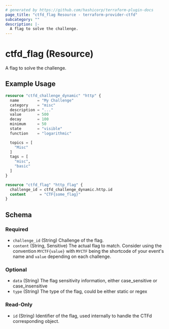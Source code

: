 ```yaml
---
# generated by https://github.com/hashicorp/terraform-plugin-docs
page_title: "ctfd_flag Resource - terraform-provider-ctfd"
subcategory: ""
description: |-
  A flag to solve the challenge.
---
```


# ctfd_flag (Resource)

A flag to solve the challenge.

## Example Usage

```terraform
resource "ctfd_challenge_dynamic" "http" {
  name        = "My Challenge"
  category    = "misc"
  description = "..."
  value       = 500
  decay       = 100
  minimum     = 50
  state       = "visible"
  function    = "logarithmic"

  topics = [
    "Misc"
  ]
  tags = [
    "misc",
    "basic"
  ]
}

resource "ctfd_flag" "http_flag" {
  challenge_id = ctfd_challenge_dynamic.http.id
  content      = "CTF{some_flag}"
}
```

<!-- schema generated by tfplugindocs -->
## Schema

### Required

- `challenge_id` (String) Challenge of the flag.
- `content` (String, Sensitive) The actual flag to match. Consider using the convention `MYCTF{value}` with `MYCTF` being the shortcode of your event's name and `value` depending on each challenge.

### Optional

- `data` (String) The flag sensitivity information, either case_sensitive or case_insensitive
- `type` (String) The type of the flag, could be either static or regex

### Read-Only

- `id` (String) Identifier of the flag, used internally to handle the CTFd corresponding object.
